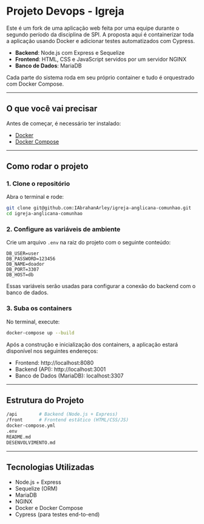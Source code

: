 # Projeto Devops - Igreja

Este é um fork de uma aplicação web feita por uma equipe durante o segundo período da disciplina de SPI. A proposta aqui é containerizar toda a aplicação usando Docker e adicionar testes automatizados com Cypress.

- **Backend**: Node.js com Express e Sequelize
- **Frontend**: HTML, CSS e JavaScript servidos por um servidor NGINX
- **Banco de Dados**: MariaDB

Cada parte do sistema roda em seu próprio container e tudo é orquestrado com Docker Compose.

---

## O que você vai precisar

Antes de começar, é necessário ter instalado:

- [Docker](https://www.docker.com/)
- [Docker Compose](https://docs.docker.com/compose/)

---

## Como rodar o projeto

### 1. Clone o repositório

Abra o terminal e rode:

```bash
git clone git@github.com:IAbrahanArley/igreja-anglicana-comunhao.git
cd igreja-anglicana-comunhao
```

### 2. Configure as variáveis de ambiente

Crie um arquivo `.env` na raiz do projeto com o seguinte conteúdo:

```env
DB_USER=user
DB_PASSWORD=123456
DB_NAME=doador
DB_PORT=3307
DB_HOST=db
```

Essas variáveis serão usadas para configurar a conexão do backend com o banco de dados.

### 3. Suba os containers

No terminal, execute:

```bash
docker-compose up --build
```

Após a construção e inicialização dos containers, a aplicação estará disponível nos seguintes endereços:

- Frontend: http://localhost:8080
- Backend (API): http://localhost:3001
- Banco de Dados (MariaDB): localhost:3307

---

## Estrutura do Projeto

```bash
/api        # Backend (Node.js + Express)
/front      # Frontend estático (HTML/CSS/JS)
docker-compose.yml
.env
README.md
DESENVOLVIMENTO.md
```

---

## Tecnologias Utilizadas

- Node.js + Express
- Sequelize (ORM)
- MariaDB
- NGINX
- Docker e Docker Compose
- Cypress (para testes end-to-end)
